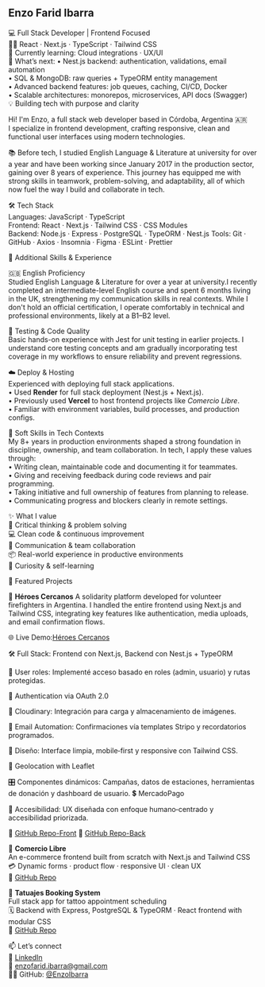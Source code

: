 ## Enzo Farid Ibarra  
💻 Full Stack Developer | Frontend Focused  
👨‍💻 React · Next.js · TypeScript · Tailwind CSS  
🌱 Currently learning: Cloud integrations · UX/UI  
🚀 What’s next:
• Nest.js backend: authentication, validations, email automation  
• SQL & MongoDB: raw queries + TypeORM entity management  
• Advanced backend features: job queues, caching, CI/CD, Docker  
• Scalable architectures: monorepos, microservices, API docs (Swagger)  
💡 Building tech with purpose and clarity  

Hi! I'm Enzo, a full stack web developer based in Córdoba, Argentina 🇦🇷  
I specialize in frontend development, crafting responsive, clean and functional user interfaces using modern technologies.

📚 Before tech, I studied English Language & Literature at university for over a year and have been working since January 2017 in the production sector, gaining over 8 years of experience.
This journey has equipped me with strong skills in teamwork, problem-solving, and adaptability, all of which now fuel the way I build and collaborate in tech.

🛠 Tech Stack  
Languages: JavaScript · TypeScript  
Frontend: React · Next.js · Tailwind CSS · CSS Modules  
Backend: Node.js · Express · PostgreSQL · TypeORM · Nest.js
Tools: Git · GitHub · Axios · Insomnia · Figma · ESLint · Prettier  

🧠 Additional Skills & Experience

🇬🇧 English Proficiency  
Studied English Language & Literature for over a year at university.I recently completed an intermediate-level English course and spent 6 months living in the UK, strengthening my communication skills in real contexts. While I don't hold an official certification, I operate comfortably in technical and professional environments, likely at a B1–B2 level.

🧪 Testing & Code Quality  
Basic hands-on experience with Jest for unit testing in earlier projects. I understand core testing concepts and am gradually incorporating test coverage in my workflows to ensure reliability and prevent regressions.

☁️ Deploy & Hosting  
Experienced with deploying full stack applications.  
• Used **Render** for full stack deployment (Nest.js + Next.js).  
• Previously used **Vercel** to host frontend projects like *Comercio Libre*.  
• Familiar with environment variables, build processes, and production configs.

🧩 Soft Skills in Tech Contexts  
My 8+ years in production environments shaped a strong foundation in discipline, ownership, and team collaboration. In tech, I apply these values through:  
• Writing clean, maintainable code and documenting it for teammates.  
• Giving and receiving feedback during code reviews and pair programming.  
• Taking initiative and full ownership of features from planning to release.  
• Communicating progress and blockers clearly in remote settings.

✨ What I value  
🧠 Critical thinking & problem solving  
💻 Clean code & continuous improvement  
🤝 Communication & team collaboration  
📦 Real-world experience in productive environments  
🌱 Curiosity & self-learning  


🚀 Featured Projects  

🌟 **Héroes Cercanos**
A solidarity platform developed for volunteer firefighters in Argentina. I handled the entire frontend using Next.js and Tailwind CSS, integrating key features like authentication, media uploads, and email confirmation flows.

🌐 Live Demo:[Héroes Cercanos](https://heroes-cercanos-front.onrender.com/)

🛠 Full Stack: Frontend con Next.js, Backend con Nest.js + TypeORM

👤 User roles: Implementé acceso basado en roles (admin, usuario) y rutas protegidas.

🔐 Authentication via OAuth 2.0

📸 Cloudinary: Integración para carga y almacenamiento de imágenes.

📧 Email Automation: Confirmaciones vía templates Stripo y recordatorios programados.

📱 Diseño: Interface limpia, mobile‑first y responsive con Tailwind CSS.

📍 Geolocation with Leaflet

🎛 Componentes dinámicos: Campañas, datos de estaciones, herramientas de donación y dashboard de usuario.
💲 MercadoPago

🔗 Accesibilidad: UX diseñada con enfoque humano‑centrado y accesibilidad priorizada.

🔗 [GitHub Repo-Front](https://github.com/HeroesCercanos/Front)
🔗 [GitHub Repo-Back](https://github.com/HeroesCercanos/Back)


🌟 **Comercio Libre**  
An e-commerce frontend built from scratch with Next.js and Tailwind CSS  
💳 Dynamic forms · product flow · responsive UI · clean UX  
🔗 [GitHub Repo](https://github.com/EnzoIbarra/comercio-libre)


🌟 **Tatuajes Booking System**  
Full stack app for tattoo appointment scheduling  
🗓️ Backend with Express, PostgreSQL & TypeORM · React frontend with modular CSS  
🔗 [GitHub Repo]([https://github.com/enzofibarra/TatuajesBooking](https://github.com/EnzoIbarra/Tattoo-M3))

📫 Let’s connect  
💼 [LinkedIn](https://www.linkedin.com/in/enzoibarra/)  
📧 enzofarid.ibarra@gmail.com  
👨‍💻 GitHub: [@EnzoIbarra](https://github.com/EnzoIbarra)  
